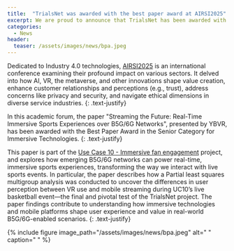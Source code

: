```yaml
---
title:  "TrialsNet was awarded with the best paper award at AIRSI2025"
excerpt: We are proud to announce that TrialsNet has been awarded with the best paper award at AIRSI2025.
categories: 
  - News
header:
  teaser: /assets/images/news/bpa.jpeg
---
```


Dedicated to Industry 4.0 technologies, [AIRSI2025](https://airsi.es/) is an international conference examining their profound impact on various sectors. It delved into how AI, VR, the metaverse, and other innovations shape value creation, enhance customer relationships and perceptions (e.g., trust), address concerns like privacy and security, and navigate ethical dimensions in diverse service industries.
{: .text-justify}

In this academic forum, the paper "Streaming the Future: Real-Time Immersive Sports Experiences over B5G/6G Networks", presented by YBVR, has been awarded with the Best Paper Award in the Senior Category for Immersive Technologies.
{: .text-justify}

This paper is part of the [Use Case 10 - Immersive fan engagement](https://trialsnet.eu/usecases/UC10/) project, and explores how emerging B5G/6G networks can power real-time, immersive sports experiences, transforming the way we interact with live sports events. In particular, the paper describes how a Partial least squares multigroup analysis was conducted to uncover the differences in user perception between VR use and mobile streaming during UC10’s live basketball event—the final and pivotal test of the TrialsNet project. The paper findings contribute to understanding how immersive technologies and mobile platforms shape user experience and value in real-world B5G/6G-enabled scenarios.
{: .text-justify}

{% include figure image_path="/assets/images/news/bpa.jpeg" alt=" " caption=" " %}
